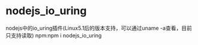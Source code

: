 # nodejs_io_uring
nodejs中的io_uring插件(Linux5.1后的版本支持，可以通过uname -a查看，目前只支持读取)
npm:npm i nodejs_io_uring
